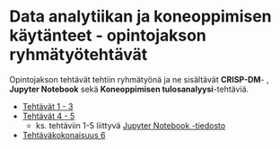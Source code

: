 # Data analytiikan ja koneoppimisen käytänteet - opintojakson ryhmätyötehtävät

Opintojakson tehtävät tehtiin ryhmätyönä ja ne sisältävät **CRISP-DM**- , **Jupyter Notebook** sekä **Koneoppimisen tulosanalyysi**-tehtäviä.

* [Tehtävät 1 - 3](crispdm_harjoitukset_t1_t5/crispdm-harjoitustehtavat-1-3.md)
* [Tehtävät 4 - 5](crispdm_harjoitukset_t1_t5/crispdm-harjoitustehtavat-4-5.md)
  * ks. tehtäviin 1-5 liittyvä [Jupyter Notebook -tiedosto](crispdm_harjoitukset_t1_t5/jupyter_data/YorkshireWater_data_analysointi.ipynb)
* [Tehtäväkokonaisuus 6](koneoppiminen_tulosanalyysi_harjoitus_t6/tulosanalyysi_harjoitustehtavat_teht6.ipynb)


